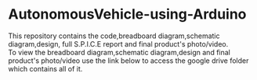 # AutonomousVehicle-using-Arduino
This repository contains the code,breadboard diagram,schematic diagram,design, full S.P.I.C.E report and final product's photo/video.  
To view the breadboard diagram,schematic diagram,design and final product's photo/video use the link below to access the google drive folder which contains all of it.   
